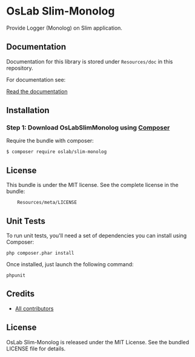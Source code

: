 OsLab Slim-Monolog
========================

Provide Logger (Monolog) on Slim application.

Documentation
-------------

Documentation for this library is stored under `Resources/doc` in this repository.

For documentation see:

[Read the documentation](Resources/doc/index.md)

Installation
------------

### Step 1: Download OsLabSlimMonolog using [Composer](http://getcomposer.org)

Require the bundle with composer:

    $ composer require oslab/slim-monolog

License
-------

This bundle is under the MIT license. See the complete license in the bundle:

```
    Resources/meta/LICENSE
```

Unit Tests
------------

To run unit tests, you'll need a set of dependencies you can install using Composer:
```
php composer.phar install
```

Once installed, just launch the following command:
```
phpunit
```

## Credits

* [All contributors](https://github.com/OsLab/slim-monolog/graphs/contributors)

## License

OsLab Slim-Monolog is released under the MIT License. See the bundled LICENSE file for details.

